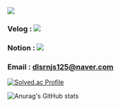 <a><img src="https://capsule-render.vercel.app/api?type=waving&color=timeAuto&height=200&section=header&text=inkwon's&nbsp;Github&fontSize=50" /></a>    
### Velog : <a href="https://velog.io/@dlsrnjs125"><img src="https://img.shields.io/badge/Velog-20C997?style=flat-square&logo=velog&logoColor=white"/></a>   
### Notion : <a href="https://hill-rosehip-0d5.notion.site/inkwon-Hwang-8aa0da86b47749e0a69a3195de95e73e"><img src="https://img.shields.io/badge/Notion-000000?style=flat-square&logo=Notion&logoColor=white"/></a>    
### Email : dlsrnjs125@naver.com    
[![Solved.ac Profile](http://mazassumnida.wtf/api/v2/generate_badge?boj=dlsrnjs125)](https://solved.ac/dlsrnjs125/)    
    
![Anurag's GitHub stats](https://github-readme-stats.vercel.app/api?username=dlsrnjs125&show_icons=true&theme=radical)
